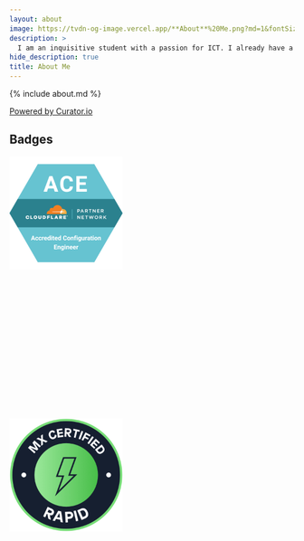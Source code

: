 ```yaml
---
layout: about
image: https://tvdn-og-image.vercel.app/**About**%20Me.png?md=1&fontSize=100px&images=https%3A%2F%2Fgithub.com%2FThomasIAm%2Fpersonal-site-hydejack%2Fraw%2F2bf26cb96f84ebcbf2f8b3e4b7d9f5f0633e6168%2Fassets%2Fglobal%2Fimg%2Fface%2Fface-2673x2673.jpg
description: >
  I am an inquisitive student with a passion for ICT. I already have a lot of experience and am always looking for ways to increase my knowledge.
hide_description: true
title: About Me
---
```


{% include about.md %}

<!-- Place <div> tag where you want the feed to appear -->
<div id="curator-feed-default-feed-layout"><a href="https://curator.io" target="_blank" class="crt-logo crt-tag">Powered by Curator.io</a></div>
<!-- The Javascript can be moved to the end of the html page before the </body> tag -->
<script type="text/javascript">
  /* curator-feed-default-feed-layout */
  (function(){
  var i, e, d = document, s = "script";i = d.createElement("script");i.async = 1;
  i.src = "https://cdn.curator.io/published/d3dd56e8-3661-44ae-bb64-1893b381f0c2.js";
  e = d.getElementsByTagName(s)[0];e.parentNode.insertBefore(i, e);
  })();
</script>

## Badges

<div class="container">
  <div class="item">
    <a href="https://blog.cloudflare.com/empowering-our-customers-and-service-partners" class="no-deco">
      <img src="/assets/about/ace.png"  style="max-height: 200px">
    </a>
  </div>
  
  <div class="item" style="height: 260px;">
    <div data-iframe-width="150" data-iframe-height="270" data-share-badge-id="05cde803-0d94-47a5-82f9-a8544f93e681" data-share-badge-host="https://www.credly.com">
    </div>
    <script type="text/javascript" async src="//cdn.credly.com/assets/utilities/embed.js"></script>
  </div>
  
  <div class="item">
    <a href="https://academy.mendix.com/link/certifications/23/rapid" class="no-deco">
      <img src="/assets/about/rapid.png"  style="max-height: 200px">
    </a>
  </div>
  
  <div class="item" style="height: 260px;">
    <div data-iframe-width="150" data-iframe-height="270" data-share-badge-id="67afd7d7-b335-419a-91bc-61661bf7b0ab" data-share-badge-host="https://www.credly.com"></div>
    <script type="text/javascript" async src="//cdn.credly.com/assets/utilities/embed.js"></script>
  </div>

  <div class="item" style="height: 260px;">
    <div data-iframe-width="150" data-iframe-height="260" data-share-badge-id="352815b1-a44e-4e0f-8f47-91ffeeda86ae" data-share-badge-host="https://www.credly.com" class="item"></div>
    <script type="text/javascript" async src="//cdn.credly.com/assets/utilities/embed.js"></script>
  </div>
</div>

